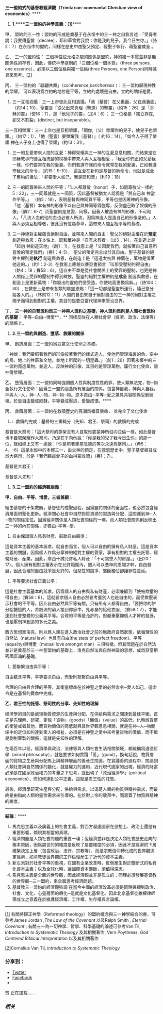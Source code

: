 **三一盟約式的基督教經濟觀（****Trinitarian-covenantal Christian view of economics****）******

  1. **1.****三一盟約的神學意義：**[****[1]****](/Users/user/Documents/%E5%9F%BA%E7%9D%A3%E6%95%99%E8%A7%80%E9%BB%9E%E8%A9%95%E9%A6%AC%E5%85%8B%E6%80%9D%E4%B8%BB%E7%BE%A9%E7%B6%93%E6%BF%9F%E8%A7%80.doc#_ftn1)****



甲、 盟約的三一性：盟約的形成是奠基于在永恒中的三一神之自我言述：「受膏者說：我要傳聖旨（decree），耶和華曾對我說：你是我的兒子，我今日生你。」（詩2：7）在永恒中的盟約，同樣在歷史中由聖父預定、經聖子執行、藉聖靈成全 。

乙、 三一的盟約性： 三個神性位元格之間的關係是盟約，神的獨一本質並非是無關係性的存有，因此，傳統神學提到的「三個位格一個本質」（three persons, one essence），必須以三個位格與獨一位格(three Persons, one Person)同時兼具來思考。[[2]](/Users/user/Documents/%E5%9F%BA%E7%9D%A3%E6%95%99%E8%A7%80%E9%BB%9E%E8%A9%95%E9%A6%AC%E5%85%8B%E6%80%9D%E4%B8%BB%E7%BE%A9%E7%B6%93%E6%BF%9F%E8%A7%80.doc#_ftn2)

丙、 三一盟約的「翩翩共舞」（coinherence,_perichoresis_ ）：三一盟約展現神性的榮耀， 可以表現爲立約的地位是平等，立約的處境是自由，立約的關係是愛。

  1. 三一互相涵攝：三一上帝彼此互相涵攝。「我（基督）在父裏面，父在我裏面」（約14；10），聖靈是「從父出來真理（聖道）的聖靈」（約15：26）是「耶穌的靈」（使16：7），是「他兒子的靈」（加4：6）； 三一位格是「獨立存在,卻又不割裂」(distinct, but inseparable)。



三一互相榮耀：三一上帝也是互相榮耀，「願你,（父）榮耀你的兒子，使兒子也榮耀。」（約17：1），「他（聖靈）要榮耀我（基督）」（ 約16：14），「如今人子得了榮耀 神在人子身上也得了榮耀」（約13：31）。

  1. 三一的互愛帶來人間的互愛：神得榮耀與三一神的互愛息息相關，而結果是在耶穌教導門徒互相洗腳的榜樣中帶來人與人互相相愛 ，「我愛你們正如父愛我一樣，你們要常在我的愛裏。你們若遵守我的命令就常在我的愛裏，正如我遵守我父的命令」（約15：9-10）， 這互愛在新約是基督的新命令，也就是成全了舊約的律法：「卻要愛人如己，我是耶和華」（利19：18）
  2. 三一的同尊帶來人間的平等：「叫人都尊敬（honor）子，如同尊敬父一樣約5：22」，三一同尊就是三一同質，因此基督被猶太人認爲是「將自己和 神當作平等。」 （約5：18），表明基督與神同質平等，平等也是因著神的形像，「他（基督）本有神的形像不以自己與神同等爲強奪，反倒虛己取了奴僕的形像」（腓2：6-7）而聖靈則是見證，同樣，因著人被造有神的形像，不可殺人，「凡流人血的他的血也必被人所流，因爲神造人是造自己的形像造的。」人與人必須互相尊敬，彼此沒有位階尊卑，這帶來人間互相平等的基礎。



  1. 三一神絕對主權蘊含絕對自由，並帶來人間的自由：聖父的絕對主權在於**預定** 創造與救恩：在本性上，耶和華神是「自有永有者」（出3；14），在創造上是「起初 神創造天地」（創1：1），在救恩上是「又因愛我們，就按著自己旨意所喜悅的預定我們」（弗1：4-5）， 聖父的預定完全出於其自由。聖子基督的絕對主權則是**執行** 創造與救恩，在創造上是「這道太初與 神同在，萬物是借著他造的。」（約1：2-3）在救恩上應驗以賽亞書預言「叫那受壓制的得自由」（路4：19；賽58：6），這自由不單是從社會關係上的受罪的壓制，也更是神人關係上受罪的壓制中得到釋放。聖靈的絕對主權帶則是**成全** 創造與救恩，在創造上是更新萬物：「你發出的靈他們便受造，你使地面更換爲新。」（詩104：30）, 在救恩上是帶來各類的屬靈恩賜：「這一切都是聖靈所運行，隨己意分給各人的。」（林前12：11）人間的自由來自于絕對自由的三一神的絕對主權之賜予而得到相對的主權，其目的是要亞當代理神來管治世界。



丁、 **三一神的自我盟約爲三一神與人盟約之基礎，神人盟約爲則是人間社會盟約的基礎：** 平等─自由─博愛**，** 同樣反映在人類社會界（經濟、政治、法律等）的關係上。

  1. **2.****三一盟約與創造、墮落、救贖的關係******



甲、 創造層面：三一盟約爲亞當文化使命之基礎。

「神說：我們要照著我們的形像按著我們的樣式造人，使他們管理海裏的魚、空中的鳥、地上的牲畜和全地，並地上所爬的一切昆蟲。」（創1：26）因著永恒中的三一盟約而造萬物，並造人，反映神的形像，其目的是管理萬物，履行文化使命，讓神得榮耀。

**乙、** 墮落層面：三一盟約同時強調個人性與制度性性的罪，使人類無法完，物─物全執行文化使命：因爲三一盟約涵蓋所有層面的關係，包含神自我，神與人自我，神與人─人，神─人─物，神─物─物。原本自由─平等─愛之兼具共容關係受到破壞。於是自由變成奴隸，平等變成壓迫，愛變成恨。****

丙、 救贖層面：三一盟約在救贖歷史的高潮爲福音使命， 並完全了文化使命

  1. i. 救贖的完成：基督的三重職分（先知、君王、祭司）的救贖的完成



基督是大祭司：「這大祭司的尊榮沒有人自取惟要蒙神所召向亞倫一樣，如此基督也不自取榮耀作大祭司，乃是在乎向他說：『你是我的兒子我今日生你』的那一位，就如經上又有一處說：『你是照著麥基洗德的等次永遠爲祭司』。」（希5：4，-6）這是永恒中的本體三一，由父神的預定，在救恩歷史中，聖子基督被召成爲大祭司，於是「我們藉這愛子的血得蒙救贖」（弗1：7）。

基督是大君王：

基督是大先知：

  1. **3.****三一盟約的經濟觀涵義：******



**甲、****自由、平等、博愛，三者兼顧：******

經由基督的十架救贖，基督徒的成聖過程，因爲盟約關係的全面性，也必然包含經濟層面的聖化更新。經濟關心社會中自然物質資源的製造與分配，這關連到神─人─物的關係定位。因爲經濟關係是人類社會關係的一環，而人類社會關係則反映出三一神的內在關係，即自由-平等─愛。

  1. 自由保證個人私有財産、鼓勵自由競爭：



這是資本主義的基本訴求，就自由而言，個人可以自由的擁有私人財産，這是資本主義的關鍵，因爲個人作爲分享神的絕對主權的管家，享有相對的主權去託管、經營財産、産業，因此，摩西十誡允許私人財産：「不可貪戀人的房屋。」（出20：17）。個人擁有相對主權表示在允許範圍內，個人可以憑神的恩賜才幹，自由發展，因此合理的自由競爭是允許的。但惡性的競爭、壟斷獨佔卻讓罪性蔓延。

  1. 平等要求社會正義公平：



這是社會主義基本的訴求，因爲個人的自由與私有財産，必須兼顧到「使被欺壓的得自由」（賽58：6），這就要求個人自由必然要考量別人也是自由的，而受欺壓表示社會的不平等，因此自由必然與平等有關，只有所有人都得自由，「要把你的餅分給饑餓的人，將飄流的窮人接到你家中，見赤身的給他衣服」（賽58：7），才能達到社會整體的公義與平等。合理的平等是允許的，但嚴重壓抑個人才幹的發展，也是壓制神創造的多元之美。

西方思想家洛克，則以爲人類在進入政治社會之前的無政府自然狀態，依循理性的自然法（natural law）也具有自由(the state of perfect freedom)、平等(equality)與博愛（mutual love amongst man）三項特徵。但其問題在於自然法並非是奠基於三一神聖盟約的基礎上，洛克自然法與自然神論的思想，成爲亞當斯密國富論的基礎。

  1. 愛聯繫自由與平等：



自由蘊含平等，平等要求自由，而愛則聯繫自由與平等。

合理的自由與合理的平等，其衡量標準在於神聖之愛的必然命令─愛人如己，這命令是在基督的寶血中完成。

**乙、****君王性的託管、祭司性的分享、先知性的理解******

經濟學的目的是處理物質資源的生産與分配，在供給與需求之間達到最佳平衡。首先是先理解、研究、定規「貨物」（goods）「價值」（value）的高低，化轉爲貨幣的衡量或者其他，而貨物價值的高低就與其世界觀息息相關，就是在神─人─物關係中的定位如何達到衆人的福祉，必須是在神聖之愛中來考量貨物的價值，而不單是剝削宰製的關係，這就是先知性的理解。

在兩百年以前，經濟學與政治、法律等與人類社會生活相關領域，都統稱爲道德哲學（moral philosophy），就是要求如何實踐「善」（good），換句話說，物質層面的貨物之生産與分配馬上與精神層面的善産生關連。在實踐善的過程中，關連到人類社會與自然關係的變化，就是權力的運用，近代現代國家的出現，經濟的財富必須是在國家政治權力的考量之下思考，就出現了「政治經濟學」（political economics），而如何達到公平正義，這就是君王性的託管。

最後，經濟學研究生産與分配，供給與需求，以滿足人類的物質與精神需求，而最終是由指向人類的靈性需求來引導的。在於對上帝的敬拜中，而涵蓋了物質與精神的維度。

****

**結論：******

  1. 馬克思主義以及廣義上的社會主義，對西方發達國家在思想上、政治上還是有重要影響，顯現其相當的真理。
  2. 經濟問題是人類社會問題的重要一環；但經濟並非是決定人類社會歷史走向的根本原因，因爲屬世的的維度是反映了屬靈維度的必須，因此不是經濟的下層建築決定上層（包含政治、法律、宗教等），而是宗教信仰轉化成的世界觀決定經濟，如清教徒世界觀的工作倫理産生了近代的資本主義。
  3. 新左派對於社會平等的重視，在國有企業改革時，反倒産生對於壟斷式的私有化資本主義；以及全球化時，讓國際資本壟斷，須值得深思。
  4. 馬克思主義是全面的世界觀，因此經濟觀並非是孤立的；同理必須發展基督教的世界觀─三一盟約，來全面思考經濟問題。
  5. 基督教三一盟約的經濟觀強調 在當今中國的經濟改革必須是同時兼顧到政治、社會、文化、心靈層面的轉化─這就是文化基督化。因此北京基督徒維權律師團成立之意義在於維護經濟權、工作權、生存權與言論權。



* * *

[[1]](/Users/user/Documents/%E5%9F%BA%E7%9D%A3%E6%95%99%E8%A7%80%E9%BB%9E%E8%A9%95%E9%A6%AC%E5%85%8B%E6%80%9D%E4%B8%BB%E7%BE%A9%E7%B6%93%E6%BF%9F%E8%A7%80.doc#_ftnref1) 有關將歸正神學（Reformed theology）的盟約概念與三一神學結合的書，可參考James Jordan ,_The Law of the Covenant_ 以及Ralph Smith _, Eternal Covenant_ ; 有關三一為一切神學、哲學、科學基礎的論述可參考Van Til, _Introduction to Systematic Theology_ 及其相關著作; Vern Poythress, _God Centered Biblical Interpretation_ 以及其相關著作

[[2]](/Users/user/Documents/%E5%9F%BA%E7%9D%A3%E6%95%99%E8%A7%80%E9%BB%9E%E8%A9%95%E9%A6%AC%E5%85%8B%E6%80%9D%E4%B8%BB%E7%BE%A9%E7%B6%93%E6%BF%9F%E8%A7%80.doc#_ftnref2)Cornelius Van Til, _Introduction to Systematic Theology_

### 分享到：

  * [Twitter](https://aubinchang1.wordpress.com/2012/04/26/%e4%b8%89%e4%b8%80%e7%9b%9f%e7%b4%84%e5%bc%8f%e7%9a%84%e7%9a%84%e5%9f%ba%e7%9d%a3%e6%95%99%e7%b6%93%e6%bf%9f%e8%a7%80/?share=twitter "点击分享到Twitter")
  * [Facebook](https://aubinchang1.wordpress.com/2012/04/26/%e4%b8%89%e4%b8%80%e7%9b%9f%e7%b4%84%e5%bc%8f%e7%9a%84%e7%9a%84%e5%9f%ba%e7%9d%a3%e6%95%99%e7%b6%93%e6%bf%9f%e8%a7%80/?share=facebook "点击分享到 Facebook ")
  * 


赞 正在加载……

### _相关_
